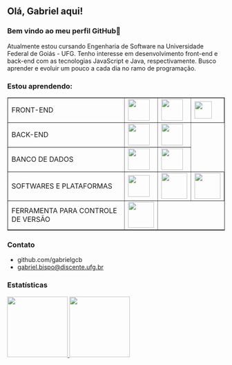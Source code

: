 ## Olá, Gabriel aqui! 
### Bem vindo ao meu perfil GitHub👋

Atualmente estou cursando Engenharia de Software na Universidade Federal de Goiás - UFG. Tenho interesse em desenvolvimento front-end e back-end com as tecnologias JavaScript e  Java, respectivamente. Busco aprender e evoluir um pouco a cada dia no ramo de programação.
      
### Estou aprendendo:


<table border="1">
    <tr>
        <td>FRONT-END</td>
        <td><img src="https://cdn.jsdelivr.net/gh/devicons/devicon/icons/html5/html5-plain-wordmark.svg" width="50" height="50"></td>
        <td><img src="https://cdn.jsdelivr.net/gh/devicons/devicon/icons/css3/css3-plain-wordmark.svg" width="50" height="50"></td>
        <td><img src="https://cdn.jsdelivr.net/gh/devicons/devicon/icons/javascript/javascript-plain.svg" width="40" height="40"></td>
    </tr>
    <tr>
        <td>BACK-END</td>
        <td><img src="https://cdn.jsdelivr.net/gh/devicons/devicon/icons/java/java-original-wordmark.svg" width="50" height="50"></td>
        <td><img src="https://cdn.jsdelivr.net/gh/devicons/devicon/icons/spring/spring-original-wordmark.svg" width="50" height="50"></td>  
    </tr>
    <tr>
        <td>BANCO DE DADOS</td>
        <td><img src="https://cdn.jsdelivr.net/gh/devicons/devicon/icons/mysql/mysql-original-wordmark.svg" width="50" height="50"></td>
        <td>
            <img src="https://cdn.jsdelivr.net/gh/devicons/devicon/icons/mongodb/mongodb-plain-wordmark.svg" width="50" height="50"></td>
      </tr>
      <tr>
        <td>SOFTWARES E PLATAFORMAS</td>
        <td><img src="https://cdn.jsdelivr.net/gh/devicons/devicon/icons/vscode/vscode-original-wordmark.svg" width="50" height="50"></td>    
        <td><img src="https://cdn.jsdelivr.net/gh/devicons/devicon/icons/intellij/intellij-original-wordmark.svg" width="60" height="60"></td>
        <td><img src="https://cdn.jsdelivr.net/gh/devicons/devicon/icons/gimp/gimp-original-wordmark.svg" width="60" height="60"></td>   
      </tr>
      <tr>
        <td>FERRAMENTA PARA CONTROLE DE VERSÃO</td>
        <td><img src="https://cdn.jsdelivr.net/gh/devicons/devicon/icons/git/git-plain-wordmark.svg" width="60" height="60"></td>  
      </tr>
</table>

          
                   

### Contato
- github.com/gabrielgcb
- gabriel.bispo@discente.ufg.br


### Estatísticas
<div>
<a href="https://github.com/gabrielgcb">
<img height="140em" src="https://github-readme-stats-sigma-five.vercel.app/api/top-langs/?username=gabrielgcb&layout=compact&langs_count=7&theme=dracula"/>
<img height="140em" src="https://github-readme-stats-sigma-five.vercel.app/api?username=gabrielgcb&show_icons=true&theme=dracula&include_all_commits=true&count_private=true"/>
</div>
